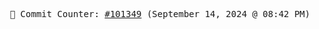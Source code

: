 <p align="center">
    <samp>
        📮 Commit Counter: <a href="https://github.com/Javascript-void0/Javascript-void0/commits/main">#101349</a> (September 14, 2024 @ 08:42 PM)
    </samp>
</p>